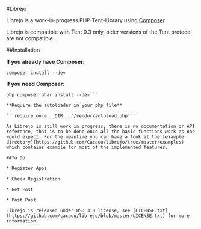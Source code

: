 #Librejo

Librejo is a work-in-progress PHP-Tent-Library using [Composer](http://getcomposer.org).

Librejo is compatible with Tent 0.3 only, older versions of the Tent protocol are not compatible.

##Installation

**If you already have Composer:**

```composer install --dev```

**If you need Composer:**

```curl -sS https://getcomposer.org/installer | php
php composer.phar install --dev```

**Require the autoloader in your php file**

```require_once __DIR__.'/vendor/autoload.php'```

As Librejo is still work in progress, there is no documentation or API reference, that is to be done once all the basic functions work as one would expect. For the meantime you can have a look at the [example directory](https://github.com/Cacauu/librejo/tree/master/examples) which contains example for most of the implemented features.

##To Do

* Register Apps

* Check Registration

* Get Post

* Post Post

Librejo is released under BSD 3.0 license, see [LICENSE.txt](https://github.com/cacauu/librejo/blob/master/LICENSE.txt) for more information.